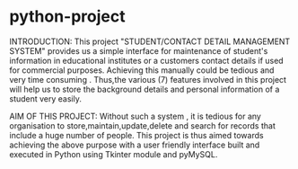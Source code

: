 # python-project
INTRODUCTION:
      This project "STUDENT/CONTACT DETAIL MANAGEMENT SYSTEM" provides us a simple interface for maintenance
of student's information in educational institutes or a customers contact details if used for
commercial purposes.
Achieving this manually could be tedious and very time consuming . Thus,the various (7) features involved in
this project will help us to store the background details and personal information of a student very easily.

AIM OF THIS PROJECT:
    Without such a system , it is tedious for any organisation to store,maintain,update,delete and search for
 records that include a huge number of people.
 This project is thus aimed towards achieving the above purpose with a user friendly interface built and executed
 in Python using Tkinter module and pyMySQL.

